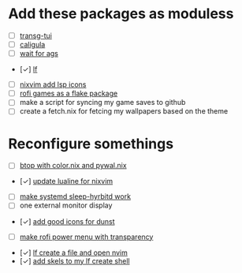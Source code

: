 # Add these packages as moduless
- [ ] [transg-tui](https://github.com/PanAeon/transg-tui)
- [ ] [caligula](https://github.com/ifd3f/caligula)
- [ ] [wait for ags]()
- [✓] [lf](https://github.com/gokcehan/lf)
- [ ] [nixvim add lsp icons](./pkgs/editor/nvim.nix)
- [ ] [rofi games as a flake package](https://github.com/Rolv-Apneseth/rofi-games)
- [ ] make a script for syncing my game saves to github
- [ ] create a fetch.nix for fetcing my wallpapers based on the theme

# Reconfigure somethings
- [ ] [btop with color.nix and pywal.nix](./pkgs/btop.nix)
- [✓] [update lualine for nixvim](./pkgs/editor/nvim.nix)
- [ ] [make systemd sleep-hyrbitd work](./pkgs/systemd.nix)
- [ ] one external monitor display
- [✓] [add good icons for dunst](./pkgs/dunst.nix)
- [ ] [make rofi power menu with transparency](./pkgs/rofi/rofi.nix)
- [✓] [lf create a file and open nvim]()
- [✓] [add skels to my lf create shell](~/.bin/skels)
